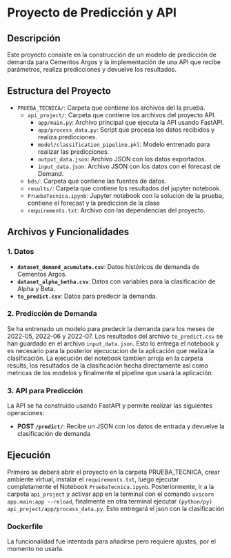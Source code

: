 # Proyecto de Predicción y API

## Descripción

Este proyecto consiste en la construcción de un modelo de predicción de demanda para Cementos Argos y la implementación de una API que recibe parámetros, realiza predicciones y devuelve los resultados.

## Estructura del Proyecto

- `PRUEBA_TECNICA/`: Carpeta que contiene los archivos del la prueba.
  - `api_project/`: Carpeta que contiene los archivos del proyecto API.
    - `app/main.py`: Archivo principal que ejecuta la API usando FastAPI.
    - `app/process_data.py`: Script que procesa los datos recibidos y realiza predicciones.
    - `model/classification_pipeline.pkl`: Modelo entrenado para realizar las predicciones.
    - `output_data.json`: Archivo JSON con los datos exportados.
    - `input_data.json`: Archivo JSON con los datos con el forecast de Demand.
  - `bds/`: Carpeta que contiene las fuentes de datos.
  - `results/`: Carpeta que contiene los resultados del jupyter notebook.
  - `PruebaTecnica.ipynb`: Jupyter notebook con la solucion de la prueba, contiene el forecast y la prediccion de la clase
  - `requirements.txt`: Archivo con las dependencias del proyecto.

## Archivos y Funcionalidades

### 1. Datos

- **`dataset_demand_acumulate.csv`**: Datos históricos de demanda de Cementos Argos.
- **`dataset_alpha_betha.csv`**: Datos con variables para la clasificación de Alpha y Beta.
- **`to_predict.csv`**: Datos para predecir la demanda.

### 2. Predicción de Demanda

Se ha entrenado un modelo para predecir la demanda para los meses de 2022-05, 2022-06 y 2022-07. Los resultados del archivo `to_predict.csv` se han guardado en el archivo `input_data.json`. Esto lo entrega el notebook y es necesario para la posterior ejecucucion de la aplicación que realiza la clasificación. La ejecución del notebook tambien arroja en la carpeta results, los resultados de la clasificación hecha directamente asi como metricas de los modelos y finalmente el pipeline que usará la aplicación.

### 3. API para Predicción

La API se ha construido usando FastAPI y permite realizar las siguientes operaciones:

- **POST `/predict/`**: Recibe un JSON con los datos de entrada y devuelve la clasificación de demanda

## Ejecución

Primero se deberá abrir el proyecto en la carpeta PRUEBA_TECNICA, crear ambiente virtual, instalar el `requirements.txt`, luego ejecutar completamente el Notebook `PruebaTecnica.ipynb`. Posteriormente, ir a la carpeta `api_project` y activar app en la terminal con el comando `uvicorn app.main:app --reload`, finalmente en otra terminal ejecutar `(python/py) api_project/app/process_data.py`. Esto entregará el json con la clasificación

### Dockerfile

La funcionalidad fue intentada para añadirse pero requiere ajustes, por el momento no usarla.
